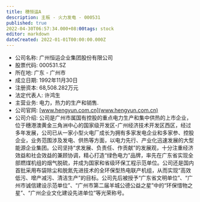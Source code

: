 ```yaml
---
title: 穗恒运A
description: 主板 - 火力发电 - 000531
published: true
2022-04-30T06:57:34.000+08:00tags: stock
editor: markdown
dateCreated: 2022-01-01T00:00:00.000Z
---
```


- 公司名称: 广州恒运企业集团股份有限公司
- 股票代码: 000531.SZ
- 所在地: 广东 - 广州市
- 成立日期: 1992年11月30日
- 注册资本: 68,508.282万元
- 法定代表人: 许鸿生
- 主营业务: 电力，热力的生产和销售.
- 公司官网: [www.hengyun.com.cn](www.hengyun.com.cn)
- 公司介绍: 公司是广州市属国有控股的重点电力生产和集中供热的上市企业，位于穗港澳黄金三角洲中心的国家级开发区-广州经济技术开发区西区，经过多年发展，公司已从一家小型火电厂成长为拥有多家发电企业和多家参、控股企业，业务范围涉及发电、供热等方面，以电力先行、产业化迅速发展的大型能源企业集团。公司坚持“求发展、负责任、作贡献”的发展观，十分注重经济效益和社会效益的兼顾协调，精心打造“绿色电力”品牌，率先在广东省实现全部燃煤机组的烟气脱硫，并成为国家和省级环保工程示范单位。公司还是国内首批采用布袋除尘和脱氮先进技术的全环保型热电联产机组，从而实现“高效低污、增产减污、清洁生产”的目标。公司先后被授予“广东省文明单位”、“广州市诚信建设示范单位”、“广州市第二届羊城公德公益之星”中的“环保惜物之星”、“广州企业文化建设先进单位”等光荣称号。


